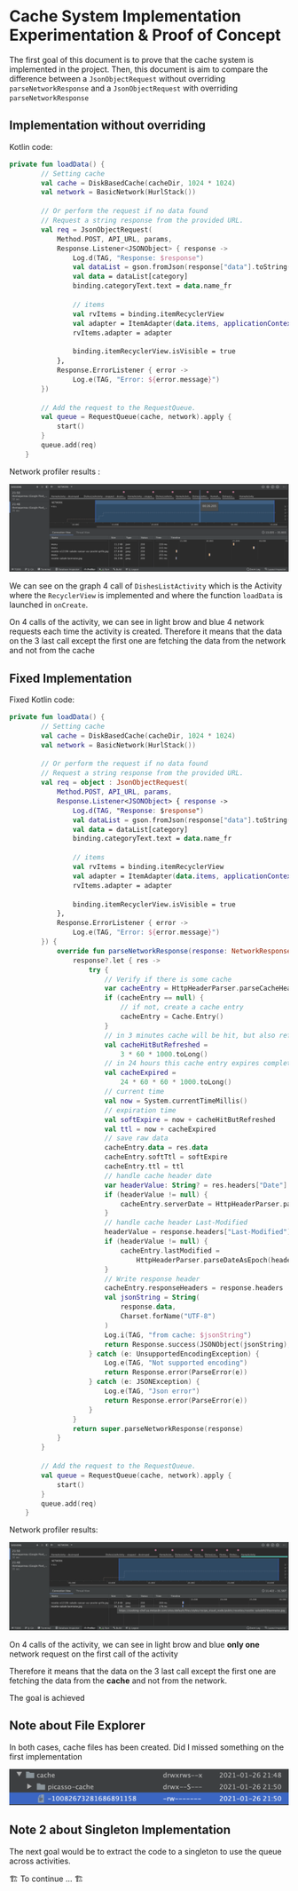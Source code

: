 # Cache System Implementation Experimentation & Proof of Concept

The first goal of this document is to prove that the cache system is implemented in the project.
Then, this document is aim to compare the difference between a `JsonObjectRequest` without overriding
`parseNetworkResponse` and a `JsonObjectRequest` with overriding `parseNetworkResponse`

## Implementation without overriding

Kotlin code:

```kotlin
private fun loadData() {
        // Setting cache
        val cache = DiskBasedCache(cacheDir, 1024 * 1024)
        val network = BasicNetwork(HurlStack())

        // Or perform the request if no data found
        // Request a string response from the provided URL.
        val req = JsonObjectRequest(
            Method.POST, API_URL, params,
            Response.Listener<JSONObject> { response ->
                Log.d(TAG, "Response: $response")
                val dataList = gson.fromJson(response["data"].toString(), Array<Data>::class.java)
                val data = dataList[category]
                binding.categoryText.text = data.name_fr

                // items
                val rvItems = binding.itemRecyclerView
                val adapter = ItemAdapter(data.items, applicationContext)
                rvItems.adapter = adapter

                binding.itemRecyclerView.isVisible = true
            },
            Response.ErrorListener { error ->
                Log.e(TAG, "Error: ${error.message}")
        })

        // Add the request to the RequestQueue.
        val queue = RequestQueue(cache, network).apply {
            start()
        }
        queue.add(req)
    }
```

Network profiler results :

![before](before_override_parse_network_response.png)

We can see on the graph 4 call of `DishesListActivity` which is the Activity 
where the `RecyclerView` is implemented and where the function `loadData` is launched in `onCreate`.

On 4 calls of the activity, we can see in light brow and blue 4 network requests each time the activity is created.
Therefore it means that the data on the 3 last call except the first one are fetching the data from the network
and not from the cache

## Fixed Implementation

Fixed Kotlin code:

```kotlin
private fun loadData() {
        // Setting cache
        val cache = DiskBasedCache(cacheDir, 1024 * 1024)
        val network = BasicNetwork(HurlStack())

        // Or perform the request if no data found
        // Request a string response from the provided URL.
        val req = object : JsonObjectRequest(
            Method.POST, API_URL, params,
            Response.Listener<JSONObject> { response ->
                Log.d(TAG, "Response: $response")
                val dataList = gson.fromJson(response["data"].toString(), Array<Data>::class.java)
                val data = dataList[category]
                binding.categoryText.text = data.name_fr

                // items
                val rvItems = binding.itemRecyclerView
                val adapter = ItemAdapter(data.items, applicationContext)
                rvItems.adapter = adapter

                binding.itemRecyclerView.isVisible = true
            },
            Response.ErrorListener { error ->
                Log.e(TAG, "Error: ${error.message}")
        }) {
            override fun parseNetworkResponse(response: NetworkResponse?): Response<JSONObject> {
                response?.let { res ->
                    try {
                        // Verify if there is some cache
                        var cacheEntry = HttpHeaderParser.parseCacheHeaders(response)
                        if (cacheEntry == null) {
                            // if not, create a cache entry
                            cacheEntry = Cache.Entry()
                        }
                        // in 3 minutes cache will be hit, but also refreshed on background
                        val cacheHitButRefreshed =
                            3 * 60 * 1000.toLong()
                        // in 24 hours this cache entry expires completely
                        val cacheExpired =
                            24 * 60 * 60 * 1000.toLong()
                        // current time
                        val now = System.currentTimeMillis()
                        // expiration time
                        val softExpire = now + cacheHitButRefreshed
                        val ttl = now + cacheExpired
                        // save raw data
                        cacheEntry.data = res.data
                        cacheEntry.softTtl = softExpire
                        cacheEntry.ttl = ttl
                        // handle cache header date
                        var headerValue: String? = res.headers["Date"]
                        if (headerValue != null) {
                            cacheEntry.serverDate = HttpHeaderParser.parseDateAsEpoch(headerValue)
                        }
                        // handle cache header Last-Modified
                        headerValue = response.headers["Last-Modified"]
                        if (headerValue != null) {
                            cacheEntry.lastModified =
                                HttpHeaderParser.parseDateAsEpoch(headerValue)
                        }
                        // Write response header
                        cacheEntry.responseHeaders = response.headers
                        val jsonString = String(
                            response.data,
                            Charset.forName("UTF-8")
                        )
                        Log.i(TAG, "from cache: $jsonString")
                        return Response.success(JSONObject(jsonString), cacheEntry)
                    } catch (e: UnsupportedEncodingException) {
                        Log.e(TAG, "Not supported encoding")
                        return Response.error(ParseError(e))
                    } catch (e: JSONException) {
                        Log.e(TAG, "Json error")
                        return Response.error(ParseError(e))
                    }
                }
                return super.parseNetworkResponse(response)
            }
        }

        // Add the request to the RequestQueue.
        val queue = RequestQueue(cache, network).apply {
            start()
        }
        queue.add(req)
    }
```

Network profiler results:

![after](with_override_parse_network_response.png)

On 4 calls of the activity, we can see in light brow and blue **only one** network request on the
first call of the activity

Therefore it means that the data on the 3 last call except the first one are fetching the data from the **cache**
and not from the network.

The goal is achieved

## Note about File Explorer

In both cases, cache files has been created. Did I missed something on the first implementation

![filesystem](file_cache.png)

## Note 2 about Singleton Implementation

The next goal would be to extract the code to a singleton to use the queue across activities.

🏗 To continue ... 🏗